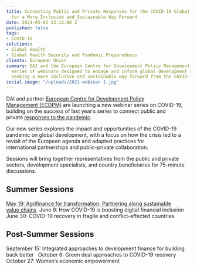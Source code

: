 ```yaml
---
title: Connecting Public and Private Responses for the COVID-19 Global Recovery—Lessons
  for a More Inclusive and Sustainable Way Forward
date: 2021-05-03 13:12:00 Z
published: false
tags:
- COVID-19
solutions:
- Global Health
- Global Health Security and Pandemic Preparedness
clients: European Union
summary: DAI and the European Centre for Development Policy Management will host a
  series of webinars designed to engage and inform global development stakeholders
  seeking a more inclusive and sustainable way forward from the COVID-19 crisis.
social-image: "/uploads/2021-webinar-1.jpg"
---
```


DAI and partner [European Centre for Development Policy Management (ECDPM)](https://ecdpm.org/) are launching a new webinar series on COVID-19, building on the success of last year’s series to connect public and private [responses to the pandemic](/news/webinar-series-connecting-public-and-private-responses-to-covid-19-and-its-impact-on-global-development).  

Our new series explores the impact and opportunities of the COVID-19 pandemic on global development, with a focus on how the crisis led to a revisit of the European agenda and adapted practices for international partnerships and public-private collaboration.  

Sessions will bring together representatives from the public and private sectors, development specialists, and country beneficiaries for 75-minute discussions. 

## Summer Sessions 

[May 19: Agrifinance for transformation: Partnering along sustainable value chains](/2021-webinar-1.md) 
June 9: How COVID-19 is boosting digital financial inclusion 
June 30: COVID-19 recovery in fragile and conflict-affected countries 

## Post-Summer Sessions 

September 15: Integrated approaches to development finance for building back better  
October 6: Green deal approaches to COVID-19 recovery
October 27: Women’s economic empowerment   